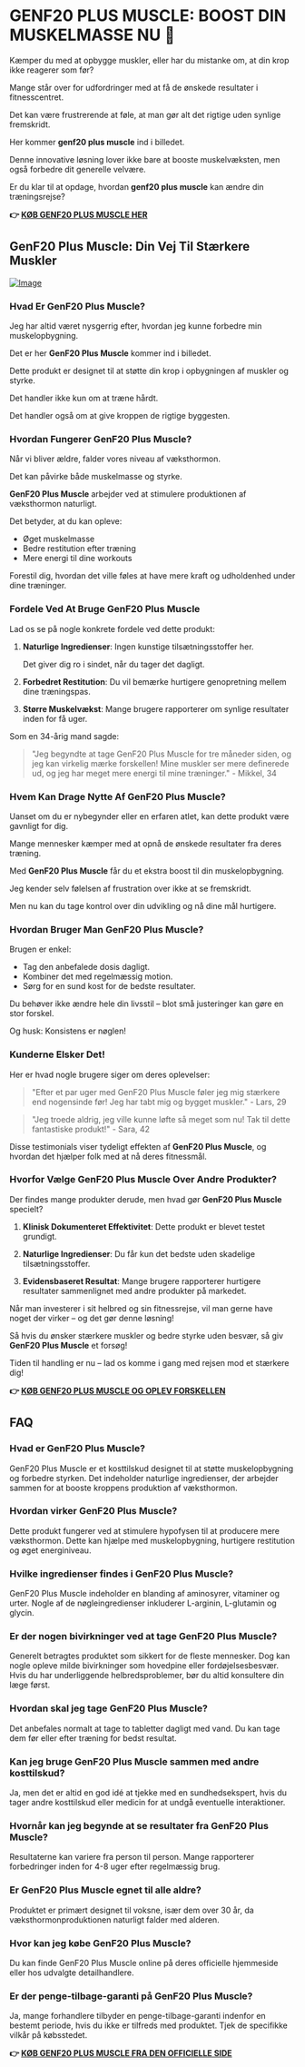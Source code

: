 # GENF20 PLUS MUSCLE: BOOST DIN MUSKELMASSE NU 💪

Kæmper du med at opbygge muskler, eller har du mistanke om, at din krop ikke reagerer som før? 

Mange står over for udfordringer med at få de ønskede resultater i fitnesscentret. 

Det kan være frustrerende at føle, at man gør alt det rigtige uden synlige fremskridt. 

Her kommer **genf20 plus muscle** ind i billedet. 

Denne innovative løsning lover ikke bare at booste muskelvæksten, men også forbedre dit generelle velvære. 

Er du klar til at opdage, hvordan **genf20 plus muscle** kan ændre din træningsrejse?



**👉 [KØB GENF20 PLUS MUSCLE HER](https://gchaffi.com/GCIUSGf6)**

## GenF20 Plus Muscle: Din Vej Til Stærkere Muskler

[![Image](https://www2.sellhealth.com/166/genf20_muscle_3_2.jpg)](https://gchaffi.com/GCIUSGf6)

### Hvad Er GenF20 Plus Muscle?

Jeg har altid været nysgerrig efter, hvordan jeg kunne forbedre min muskelopbygning. 

Det er her **GenF20 Plus Muscle** kommer ind i billedet.

Dette produkt er designet til at støtte din krop i opbygningen af muskler og styrke.

Det handler ikke kun om at træne hårdt. 

Det handler også om at give kroppen de rigtige byggesten.

### Hvordan Fungerer GenF20 Plus Muscle?

Når vi bliver ældre, falder vores niveau af væksthormon. 

Det kan påvirke både muskelmasse og styrke.

**GenF20 Plus Muscle** arbejder ved at stimulere produktionen af væksthormon naturligt.

Det betyder, at du kan opleve:

- Øget muskelmasse
- Bedre restitution efter træning
- Mere energi til dine workouts

Forestil dig, hvordan det ville føles at have mere kraft og udholdenhed under dine træninger. 

### Fordele Ved At Bruge GenF20 Plus Muscle

Lad os se på nogle konkrete fordele ved dette produkt:

1. **Naturlige Ingredienser**: 
   Ingen kunstige tilsætningsstoffer her.
   
   Det giver dig ro i sindet, når du tager det dagligt.
  
2. **Forbedret Restitution**:
   Du vil bemærke hurtigere genopretning mellem dine træningspas.
  
3. **Større Muskelvækst**:
   Mange brugere rapporterer om synlige resultater inden for få uger.

Som en 34-årig mand sagde:
> "Jeg begyndte at tage GenF20 Plus Muscle for tre måneder siden, og jeg kan virkelig mærke forskellen! Mine muskler ser mere definerede ud, og jeg har meget mere energi til mine træninger." - Mikkel, 34

### Hvem Kan Drage Nytte Af GenF20 Plus Muscle?

Uanset om du er nybegynder eller en erfaren atlet, kan dette produkt være gavnligt for dig. 

Mange mennesker kæmper med at opnå de ønskede resultater fra deres træning.

Med **GenF20 Plus Muscle** får du et ekstra boost til din muskelopbygning.

Jeg kender selv følelsen af frustration over ikke at se fremskridt.

Men nu kan du tage kontrol over din udvikling og nå dine mål hurtigere.

### Hvordan Bruger Man GenF20 Plus Muscle?

Brugen er enkel:

- Tag den anbefalede dosis dagligt.
- Kombiner det med regelmæssig motion.
- Sørg for en sund kost for de bedste resultater.

Du behøver ikke ændre hele din livsstil – blot små justeringer kan gøre en stor forskel. 

Og husk: Konsistens er nøglen!

### Kunderne Elsker Det!

Her er hvad nogle brugere siger om deres oplevelser:

> "Efter et par uger med GenF20 Plus Muscle føler jeg mig stærkere end nogensinde før! Jeg har tabt mig og bygget muskler." - Lars, 29  

> "Jeg troede aldrig, jeg ville kunne løfte så meget som nu! Tak til dette fantastiske produkt!" - Sara, 42  

Disse testimonials viser tydeligt effekten af **GenF20 Plus Muscle**, og hvordan det hjælper folk med at nå deres fitnessmål. 

### Hvorfor Vælge GenF20 Plus Muscle Over Andre Produkter?

Der findes mange produkter derude, men hvad gør **GenF20 Plus Muscle** specielt? 

1. **Klinisk Dokumenteret Effektivitet**: 
   Dette produkt er blevet testet grundigt.
   
2. **Naturlige Ingredienser**: 
   Du får kun det bedste uden skadelige tilsætningsstoffer.
   
3. **Evidensbaseret Resultat**: 
   Mange brugere rapporterer hurtigere resultater sammenlignet med andre produkter på markedet.

Når man investerer i sit helbred og sin fitnessrejse, vil man gerne have noget der virker – og det gør denne løsning!

Så hvis du ønsker stærkere muskler og bedre styrke uden besvær, så giv **GenF20 Plus Muscle** et forsøg!

Tiden til handling er nu – lad os komme i gang med rejsen mod et stærkere dig!



**👉 [KØB GENF20 PLUS MUSCLE OG OPLEV FORSKELLEN](https://gchaffi.com/GCIUSGf6)**

## FAQ

### Hvad er GenF20 Plus Muscle?
GenF20 Plus Muscle er et kosttilskud designet til at støtte muskelopbygning og forbedre styrken. Det indeholder naturlige ingredienser, der arbejder sammen for at booste kroppens produktion af væksthormon.

### Hvordan virker GenF20 Plus Muscle?
Dette produkt fungerer ved at stimulere hypofysen til at producere mere væksthormon. Dette kan hjælpe med muskelopbygning, hurtigere restitution og øget energiniveau.

### Hvilke ingredienser findes i GenF20 Plus Muscle?
GenF20 Plus Muscle indeholder en blanding af aminosyrer, vitaminer og urter. Nogle af de nøgleingredienser inkluderer L-arginin, L-glutamin og glycin.

### Er der nogen bivirkninger ved at tage GenF20 Plus Muscle?
Generelt betragtes produktet som sikkert for de fleste mennesker. Dog kan nogle opleve milde bivirkninger som hovedpine eller fordøjelsesbesvær. Hvis du har underliggende helbredsproblemer, bør du altid konsultere din læge først.

### Hvordan skal jeg tage GenF20 Plus Muscle?
Det anbefales normalt at tage to tabletter dagligt med vand. Du kan tage dem før eller efter træning for bedst resultat.

### Kan jeg bruge GenF20 Plus Muscle sammen med andre kosttilskud?
Ja, men det er altid en god idé at tjekke med en sundhedsekspert, hvis du tager andre kosttilskud eller medicin for at undgå eventuelle interaktioner.

### Hvornår kan jeg begynde at se resultater fra GenF20 Plus Muscle?
Resultaterne kan variere fra person til person. Mange rapporterer forbedringer inden for 4-8 uger efter regelmæssig brug.

### Er GenF20 Plus Muscle egnet til alle aldre?
Produktet er primært designet til voksne, især dem over 30 år, da væksthormonproduktionen naturligt falder med alderen. 

### Hvor kan jeg købe GenF20 Plus Muscle?
Du kan finde GenF20 Plus Muscle online på deres officielle hjemmeside eller hos udvalgte detailhandlere.

### Er der penge-tilbage-garanti på GenF20 Plus Muscle?
Ja, mange forhandlere tilbyder en penge-tilbage-garanti indenfor en bestemt periode, hvis du ikke er tilfreds med produktet. Tjek de specifikke vilkår på købsstedet.



**👉 [KØB GENF20 PLUS MUSCLE FRA DEN OFFICIELLE SIDE](https://gchaffi.com/GCIUSGf6)**